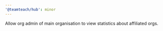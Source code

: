 ```yaml
---
'@teamteach/hub': minor
---
```


Allow org admin of main organisation to view statistics about affiliated orgs.
